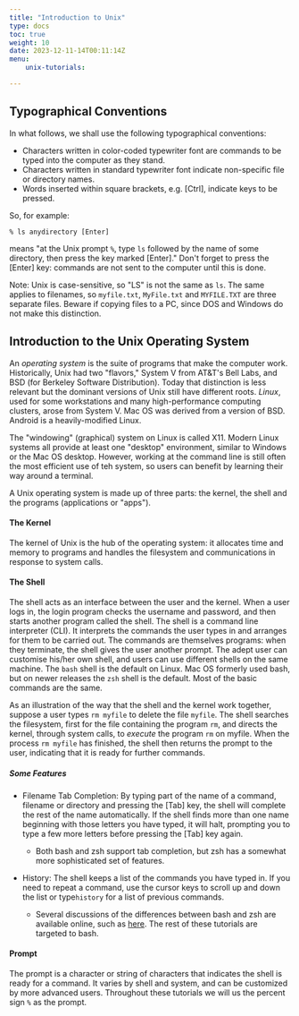 ```yaml
---
title: "Introduction to Unix"
type: docs
toc: true
weight: 10
date: 2023-12-11-14T00:11:14Z
menu:
    unix-tutorials:

---
```


## Typographical Conventions

In what follows, we shall use the following typographical conventions:

* Characters written in color-coded typewriter font are commands to be typed into the computer as they stand.
* Characters written in standard typewriter font indicate non-specific file or directory names.
* Words inserted within square brackets, e.g. [Ctrl], indicate keys to be pressed.

So, for example:

```
% ls anydirectory [Enter]
```

means "at the Unix prompt `%`, type `ls` followed by the name of some directory, then press the key marked [Enter]." Don't forget to press the [Enter] key: commands are not sent to the computer until this is done.

Note: Unix is case-sensitive, so "LS" is not the same as `ls`. The same applies to filenames, so `myfile.txt`, `MyFile.txt` and `MYFILE.TXT` are three separate files. Beware if copying files to a PC, since DOS and Windows do not make this distinction.

## Introduction to the Unix Operating System

An _operating system_ is the suite of programs that make the computer work. Historically, Unix had two "flavors," System V from AT&T's Bell Labs, and BSD (for Berkeley Software Distribution).  Today that distinction is less relevant but the dominant versions of Unix still have different roots.  _Linux_, used for some workstations and many high-performance computing clusters, arose from System V.  Mac OS was derived from a version of BSD.  Android is a heavily-modified Linux.

The "windowing" (graphical) system on Linux is called X11.  Modern Linux systems all provide at least one "desktop" environment, similar to Windows or the Mac OS desktop. However, working at the command line is still often the most efficient use of teh system, so users can benefit by learning their way around a terminal.

A Unix operating system is made up of three parts: the kernel, the shell and the programs (applications or "apps").

#### The Kernel
The kernel of Unix is the hub of the operating system: it allocates time and memory to programs and handles the filesystem and communications in response to system calls. 

#### The Shell
The shell acts as an interface between the user and the kernel. When a user logs in, the login program checks the username and password, and then starts another program called the shell. The shell is a command line interpreter (CLI). It interprets the commands the user types in and arranges for them to be carried out. The commands are themselves programs: when they terminate, the shell gives the user another prompt. The adept user can customise his/her own shell, and users can use different shells on the same machine. The `bash` shell is the default on Linux.  Mac OS formerly used bash, but on newer releases the `zsh` shell is the default.  Most of the basic commands are the same.

As an illustration of the way that the shell and the kernel work together, suppose a user types `rm myfile` to delete the file `myfile`. The shell searches the filesystem, first for the file containing the program `rm`, and directs the kernel, through system calls, to _execute_ the program `rm` on myfile. When the process `rm myfile` has finished, the shell then returns the prompt to the user, indicating that it is ready for further commands.

##### Some Features
* Filename Tab Completion: By typing part of the name of a command, filename or directory and pressing the [Tab] key, the shell will complete the rest of the name automatically. If the shell finds more than one name beginning with those letters you have typed, it will halt, prompting you to type a few more letters before pressing the [Tab] key again.

    * Both bash and zsh support tab completion, but zsh has a somewhat more sophisticated set of features.  

* History: The shell keeps a list of the commands you have typed in. If you need to repeat a command, use the cursor keys to scroll up and down the list or type`history` for a list of previous commands.

   * Several discussions of the differences between bash and zsh are available online, such as [here](https://www.fosslinux.com/58416/bash-vs-zsh-differences.htm).  The rest of these tutorials are targeted to bash.

#### Prompt

The prompt is a character or string of characters that indicates the shell is ready for a command.  It varies by shell and system, and can be customized by more advanced users.  Throughout these tutorials we will us the percent sign `%` as  the prompt.
